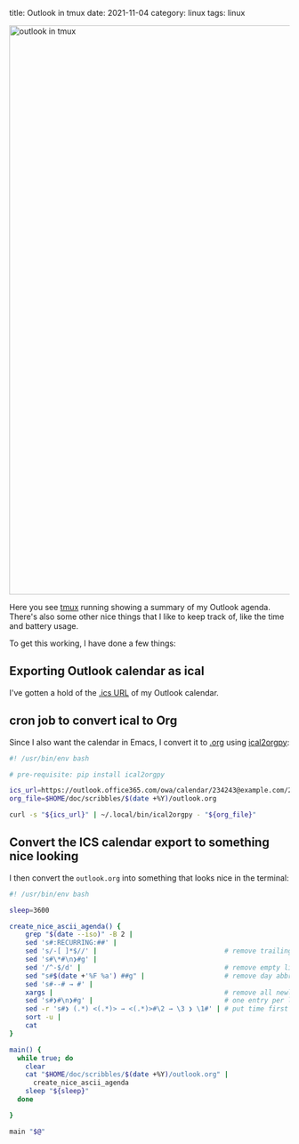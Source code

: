title: Outlook in tmux
date: 2021-11-04
category: linux
tags: linux

<a href="/graphics/2021/outlook-in-tmux.png">
  <img
    class="centered"
    src="/graphics/2021/outlook-in-tmux.png"
    alt="outlook in tmux"
    style="width: 1024px;"
  />
</a>

Here you see [tmux](https://github.com/tmux/tmux) running showing a
summary of my Outlook agenda. There's also some other nice things that
I like to keep track of, like the time and battery usage.

To get this working, I have done a few things:

## Exporting Outlook calendar as ical

I've gotten a hold of the [.ics
URL](https://fileinfo.com/extension/ics) of my Outlook calendar.

## cron job to convert ical to Org
Since I also want the calendar in Emacs, I convert it to
[.org](https://orgmode.org/) using
[ical2orgpy](https://github.com/asoroa/ical2org.py):

```bash
#! /usr/bin/env bash

# pre-requisite: pip install ical2orgpy

ics_url=https://outlook.office365.com/owa/calendar/234243@example.com/235452314/calendar.ics
org_file=$HOME/doc/scribbles/$(date +%Y)/outlook.org

curl -s "${ics_url}" | ~/.local/bin/ical2orgpy - "${org_file}"
```

## Convert the ICS calendar export to something nice looking  

I then convert the `outlook.org` into something that looks nice in the
terminal:

```bash
#! /usr/bin/env bash

sleep=3600

create_nice_ascii_agenda() {
    grep "$(date --iso)" -B 2 |
    sed 's#:RECURRING:##' |
    sed 's/-[ ]*$//' |                                # remove trailing dash and space
    sed 's#\*#\n❯#g' |
    sed '/^-$/d' |                                    # remove empty lines
    sed "s#$(date +'%F %a') ##g" |                    # remove day abbreviation
    sed 's#--# → #' |
    xargs |                                           # remove all newlines
    sed 's#❯#\n❯#g' |                                 # one entry per line
    sed -r 's#❯ (.*) <(.*)> → <(.*)>#\2 → \3 ❯ \1#' | # put time first
    sort -u |
    cat
}

main() {
  while true; do
    clear
    cat "$HOME/doc/scribbles/$(date +%Y)/outlook.org" |
      create_nice_ascii_agenda
    sleep "${sleep}"
  done

}

main "$@"
```
